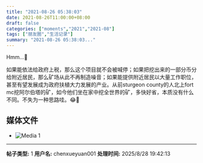```yaml
---
title: "2021-08-26 05:38:03"
date: 2021-08-26T11:00:00+08:00
draft: false
categories: ["moments","2021","2021-08"]
tags: ["朋友圈","生活记录"]
summary: "2021-08-26 05:38:03..."
---
```


Hmm...🤔 

如果能依法给政府上税，那么这个项目就不会被喊停；如果把挖出来的一部分币分给附近居民，那么矿场从此不再制造噪音；如果能提供附近居民以大量工作职位，甚至有望发展成为政府扶植大力发展的产业。从前sturgeon county的人北上fort mc挖阿尔伯塔的矿，如今他们坐在家中挖全世界的矿，多快好省，本质没有什么不同。不失为一种思路哇。😂🤭

## 媒体文件

- ![Media 1](/Moments/photos/2021-08-26/202108260538030.jpg)

---

**帖子类型:** 1
**用户名:** chenxueyuan001
**处理时间:** 2025/8/28 19:42:13
